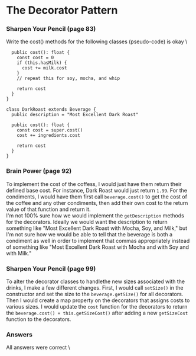 # The Decorator Pattern

### Sharpen Your Pencil (page 83)
Write the cost() methods for the following classes (pseudo-code) is okay \
```class Beverage {
  public cost(): float {
    const cost = 0
    if (this.hasMilk) {
      cost += milk.cost
    }
    // repeat this for soy, mocha, and whip

    return cost
  }
}

class DarkRoast extends Beverage {
  public description = "Most Excellent Dark Roast"

  public cost(): float {
    const cost = super.cost()
    cost += ingredients.cost

    return cost
  }
}
```

### Brain Power (page 92)
To implement the cost of the coffess, I would just have them return their defined base cost.  For instance, Dark Roast would just return `1.99`.  For the condiments, I would have them first call `beverage.cost()` to get the cost of the coffee and any other condiments, then add their own cost to the return value of that function and return it. \
I'm not 100% sure how we would implement the `getDescription` methods for the decorators.  Ideally we would want the description to return something like "Most Excellent Dark Roast with Mocha, Soy, and Milk," but I'm not sure how we would be able to tell that the beverage is both a condiment as well in order to implement that commas appropriately instead of something like "Most Excellent Dark Roast with Mocha and with Soy and with Milk."

### Sharpen Your Pencil (page 99)
To alter the decorator classes to handlethe new sizes associated with the drinks, I make a few different changes.  First, I would call `setSize()` in the constructor and set the size to the `beverage.getSize()` for all decorators.  Then I would create a map property on the decorators that assigns costs to various sizes.  I would update the `cost` function for the decorators to return the `beverage.cost() + this.getSizeCost()` after adding a new `getSizeCost` function to the decorators.

### Answers
All answers were correct \